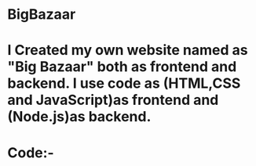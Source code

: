 # BigBazaar
# I Created my own website named as "Big Bazaar" both as frontend and backend. I use code as  (HTML,CSS and JavaScript)as frontend and (Node.js)as backend.
# Code:- 
<!DOCTYPE html>
<html lang="en">

<head>
    <link href="https://fonts.googleapis.com/css2?family=Roboto:wght@400;700&display=swap" rel="stylesheet">
    <meta charset="UTF-8">
    <meta name="viewport" content="width=device-width, initial-scale=1.0">
    <title>BigBazaar</title>
    <script>
        document.addEventListener("DOMContentLoaded", () => {
            const productGrid = document.getElementById('product-grid');

            // Fetch and display products
            fetch('http://localhost:5000/api/products')
                .then(response => response.json())
                .then(data => {
                    console.log(data); // Check if data is logged
                    productGrid.innerHTML = ''; // Clear placeholder
                    data.forEach(product => {
                        const card = document.createElement('div');
                        card.classList.add('product-card');

                        card.innerHTML = `
                <h3>${product.name}</h3>
                <p>Price: Rs.${product.price}</p>
            `;
                        productGrid.appendChild(card);
                    });
                })


            // Form submission handling
            document.querySelector('.btn-submit').addEventListener('click', (e) => {
                e.preventDefault();

                const name = document.getElementById('name').value.trim();
                const items = document.getElementById('items').value.trim();
                const gross = parseFloat(document.getElementById('gross').value.trim());
                const discount = parseFloat(document.getElementById('discount').value.trim());
                const purchased = document.getElementById('purchased').checked;

                if (!name || !items || isNaN(gross) || isNaN(discount)) {
                    alert('Please fill in all the fields with valid data.');
                    return;
                }

                const netAmount = gross - discount;

                alert(`Customer Name: ${name}\nItems: ${items}\nGross Amount: Rs.${gross}\nDiscount: Rs.${discount}\nNet Amount: Rs.${netAmount}\nPurchased: ${purchased ? 'Yes' : 'No'}`);

                const card = document.createElement('div');
                card.classList.add('product-card');
                card.innerHTML = `
                    <h3>${items}</h3>
                    <p>Net Amount: Rs.${netAmount}</p>
                `;
                productGrid.appendChild(card);

                document.getElementById('name').value = '';
                document.getElementById('items').value = '';
                document.getElementById('gross').value = '';
                document.getElementById('discount').value = '';
                document.getElementById('purchased').checked = false;
            });

            // Burger menu toggle
            const burger = document.querySelector('.burger');
            const navbar = document.querySelector('.navbar ul');
            burger.addEventListener('click', () => {
                navbar.classList.toggle('active');
            });
        });
        // Function to add a card
        function addCard(name, price) {
            // Find the container to which the card will be added
            const productGrid = document.getElementById('product-grid');

            // Create the card element
            const card = document.createElement('div');
            card.classList.add('product-card');

            // Set the inner HTML of the card
            card.innerHTML = `
        <h3>${name}</h3>
        <p>Price: Rs.${price}</p>
    `;

            // Append the card to the product grid
            productGrid.appendChild(card);
        }

        // Example usage
        addCard('Sample Product', 500);

    </script>
    <style>
        body {
            font-family: 'Baloo Bhai';
            color: black;
            margin: 0;
            padding: 0;
            background-color: rgb(232, 111, 241);
        }

        .navbar {
            display: flex;
            justify-content: space-between;
            align-items: center;
            background-color: rgb(169, 169, 237);
            padding: 10px 20px;
            position: flex;
            top: 0;
            z-index: 1000;
        }

        .navbar ul {
            list-style-type: none;

            display: flex;
            margin: 0;
            padding: 0;
            gap: 15px;

        }

        .navbar li {
            display: flex;
        }

        .navbar a {
            color: rgb(8, 37, 11);
            text-decoration: none;
            font-size: 18px;
            padding: 5px 10px;
            transition: color 0.3s ease;
        }

        .navbar a:hover {
            color: rgb(249, 248, 244);
        }

        .logo img {
            width: 120px;
            border-radius: 10px;
        }

        .burger {
            display: flex;
            flex-direction: column;
            cursor: pointer;
        }

        .burger .line {
            width: 24px;
            height: 3px;
            background-color: black;
            margin: 3px 0;
        }

        .container {
            margin: 20px auto;
            padding: 20px;
            max-width: 80%;
            background-color: white;
            border-radius: 15px;
            box-shadow: 0 2px 8px rgba(0, 0, 0, 0.2);
        }

        h1 {

            text-align: center;
            background-color: #6ac16d;
            color: white;
            padding: 10px;
            border-radius: 10px;
        }

        .h2 {
            background-color: antiquewhite;
            box-sizing: border-box;
            box-shadow: inset;
        }

        .form {
            text-align: center;
            margin-top: 20px;
        }

        .form-input {
            display: block;
            width: 70%;
            margin: 10px auto;
            padding: 10px;
            font-size: 16px;
            border: 2px solid gold;
            border-radius: 10px;
        }

        .btn-submit {
            background-color: #4CAF50;
            color: white;
            border: none;
            padding: 10px 20px;
            font-size: 16px;
            cursor: pointer;
            border-radius: 8px;
            transition: background-color 0.3s ease;
        }

        .btn-submit:hover {
            background-color: rgb(20, 108, 20);
        }

        #product-grid {
            display: grid;
            grid-template-columns: repeat(auto-fit, minmax(250px, 1fr));
            gap: 20px;
            padding: 10px;
        }

        footer {
            text-align: center;
            margin-top: 20px;
            padding: 10px;
            background-color: purple;
            color: white;
        }

        footer a {
            color: white;
            text-decoration: none;
            font-weight: bold;
        }

        footer a:hover {
            color: rgb(119, 150, 203);
        }

        .box {
            font-size: 72px;
            text-align: center;
            background-color: red;
            color: aliceblue;
            display: none;
        }

        .product-card {
            background-color: rgb(225 204 152);
            border: 2px solid gold;
            border-radius: 10px;
            box-shadow: 0 2px 8px rgba(0, 0, 0, 0.2);
            padding: 20px;
            text-align: center;
            transition: transform 0.3s ease;
        }

        .product-card:hover {
            transform: scale(1.05);
        }

        .navbar {
            flex-direction: column;
            align-items: flex-start;
        }

        .burger {
            display: flex;
        }

        .navbar ul {
            flex-direction: column;
            gap: 10px;
        }
    </style>
</head>

<body>
    <!-- Navbar -->
    <nav class="navbar">
        <div class="box" id="box-1"></div>
        <div class="box" id="box-2"></div>
        <div class="box" id="box-3"></div>
        <div class="box" id="box-4"></div>
        <ul>
            <li><a href="#">Home</a></li>
            <li><a href="#">About Us</a></li>
            <li><a href="#">Contact Us</a></li>
            <li><a href="#">Services</a></li>
        </ul>
        <div class="logo">
            <img src="https://seeklogo.com/images/B/big-bazaar-logo-3315553C03-seeklogo.com.png" alt="BigBazaar Logo">
        </div>
        <div class="burger">
            <div class="line"></div>
            <div class="line"></div>
            <div class="line"></div>
        </div>
    </nav>

    <!-- Header -->
    <h1>BigBazaar</h1>

    <!-- Form -->
    <div class="container">
        <div class="form">
            <input type="text" class="form-input" id="name" placeholder="Enter Your Name">
            <input type="text" class="form-input" id="items" placeholder="Enter Your Items">
            <input type="text" class="form-input" id="gross" placeholder="Gross Amount">
            <input type="text" class="form-input" id="discount" placeholder="Discount">
            <label>
                <input type="checkbox" id="purchased"> Purchased
            </label>
            <button type="submit" class="btn-submit">Submit</button>
        </div>
    </div>
    <div class="product-card">
        <h3>Product Name</h3>
        <p>Price: Rs. 500</p>
    </div>
    <div class="container">
        <h2>Product List</h2>
        <div id="product-grid">
            <h2>Paneer -70/-</h2>
            <h2>Butter-50/-</h2>
            <h2>Chocolates-100/-</h2>
            <h2>Milk-135/-</h2>
            <h2>Bread-35/-</h2>
            <h2>Candies-5/-</h2>
        </div>
    </div>

    <footer>
        <a href="https://www.BigBazar.com">Visit BigBazaar</a> | Copyright &copy; 2027 - All Rights Reserved
    </footer>
</body>

</html>
